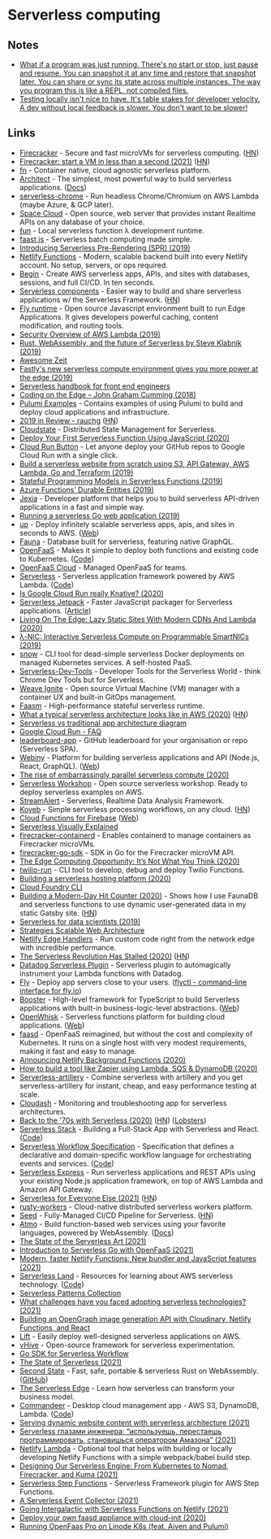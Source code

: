 # Serverless computing

## Notes

- [What if a program was just running. There's no start or stop, just pause and resume. You can snapshot it at any time and restore that snapshot later. You can share or sync its state across multiple instances. The way you program this is like a REPL, not compiled files.](https://twitter.com/rsms/status/1389958973621563395)
- [Testing locally isn't nice to have. It's table stakes for developer velocity. A dev without local feedback is slower. You don't want to be slower!](https://twitter.com/brianleroux/status/1399734769663971330)

## Links

- [Firecracker](https://github.com/firecracker-microvm/firecracker) - Secure and fast microVMs for serverless computing. ([HN](https://news.ycombinator.com/item?id=22512196))
- [Firecracker: start a VM in less than a second (2021)](https://jvns.ca/blog/2021/01/23/firecracker--start-a-vm-in-less-than-a-second/) ([HN](https://news.ycombinator.com/item?id=25883253))
- [fn](https://github.com/fnproject/fn) - Container native, cloud agnostic serverless platform.
- [Architect](https://github.com/architect/architect) - The simplest, most powerful way to build serverless applications. ([Docs](https://arc.codes/))
- [serverless-chrome](https://github.com/adieuadieu/serverless-chrome) - Run headless Chrome/Chromium on AWS Lambda (maybe Azure, & GCP later).
- [Space Cloud](https://github.com/spaceuptech/space-cloud) - Open source, web server that provides instant Realtime APIs on any database of your choice.
- [ƒun](https://github.com/vercel/fun) - Local serverless function λ development runtime.
- [faast.js](https://faastjs.org/) - Serverless batch computing made simple.
- [Introducing Serverless Pre-Rendering (SPR) (2019)](https://zeit.co/blog/serverless-pre-rendering)
- [Netlify Functions](https://www.netlify.com/products/functions/) - Modern, scalable backend built into every Netlify account. No setup, servers, or ops required.
- [Begin](https://begin.com/) - Create AWS serverless apps, APIs, and sites with databases, sessions, and full CI/CD. In ten seconds.
- [Serverless components](https://github.com/serverless/components) - Easier way to build and share serverless applications w/ the Serverless Framework. ([HN](https://news.ycombinator.com/item?id=20600519))
- [Fly runtime](https://github.com/superfly/fly) - Open source Javascript environment built to run Edge Applications. It gives developers powerful caching, content modification, and routing tools.
- [Security Overview of AWS Lambda (2019)](https://d1.awsstatic.com/whitepapers/Overview-AWS-Lambda-Security.pdf)
- [Rust, WebAssembly, and the future of Serverless by Steve Klabnik (2019)](https://www.youtube.com/watch?v=CMB6AlE1QuI&list=PLe9psSNJBf74yYiVXDXz8UnRnWf3NHzS-&index=16)
- [Awesome Zeit](https://github.com/zeit/awesome-zeit)
- [Fastly's new serverless compute environment gives you more power at the edge (2019)](https://www.fastly.com/blog/join-the-beta-new-serverless-compute-environment-at-the-edge)
- [Serverless handbook for front end engineers](https://serverlesshandbook.dev/)
- [Coding on the Edge – John Graham Cumming (2018)](https://www.youtube.com/watch?v=Ydu9qVUjh4Q)
- [Pulumi Examples](https://github.com/pulumi/examples) - Contains examples of using Pulumi to build and deploy cloud applications and infrastructure.
- [2019 in Review - rauchg](https://rauchg.com/2020/2019-in-review) ([HN](https://news.ycombinator.com/item?id=21965551))
- [Cloudstate](https://github.com/cloudstateio/cloudstate) - Distributed State Management for Serverless.
- [Deploy Your First Serverless Function Using JavaScript (2020)](https://dev.to/jlengstorf/deploy-your-first-serverless-function-using-javascript-1g4e)
- [Cloud Run Button](https://github.com/GoogleCloudPlatform/cloud-run-button) - Let anyone deploy your GitHub repos to Google Cloud Run with a single click.
- [Build a serverless website from scratch using S3, API Gateway, AWS Lambda, Go and Terraform (2019)](https://rogerwelin.github.io/aws/serverless/terraform/lambda/2019/03/18/build-a-serverless-website-from-scratch-with-lambda-and-terraform.html)
- [Stateful Programming Models in Serverless Functions (2019)](https://www.youtube.com/watch?v=YUJjhnYIj4M)
- [Azure Functions’ Durable Entities (2019)](https://medium.com/@cgillum/azure-functions-durable-entities-67db648d2f74)
- [Jexia](https://www.jexia.com/en/) - Developer platform that helps you to build serverless API-driven applications in a fast and simple way.
- [Running a serverless Go web application (2019)](https://bartfokker.com/posts/cloud-run)
- [up](https://github.com/apex/up) - Deploy infinitely scalable serverless apps, apis, and sites in seconds to AWS. ([Web](https://apex.sh/up/))
- [Fauna](https://fauna.com/) - Database built for serverless, featuring native GraphQL.
- [OpenFaaS](https://www.openfaas.com/) - Makes it simple to deploy both functions and existing code to Kubernetes. ([Code](https://github.com/openfaas/faas))
- [OpenFaaS Cloud](https://github.com/openfaas/openfaas-cloud) - Managed OpenFaaS for teams.
- [Serverless](https://serverless.com/) - Serverless application framework powered by AWS Lambda. ([Code](https://github.com/serverless/serverless))
- [Is Google Cloud Run really Knative? (2020)](https://ahmet.im/blog/cloud-run-is-a-knative/)
- [Serverless Jetpack](https://github.com/FormidableLabs/serverless-jetpack) - Faster JavaScript packager for Serverless applications. ([Article](https://formidable.com/blog/2020/jetpack-trace-your-way-to-faster-and-smaller-serverless-packages/))
- [Living On The Edge: Lazy Static Sites With Modern CDNs And Lambda (2020)](https://formidable.com/blog/2019/modern-cdns-lambda/)
- [λ-NIC: Interactive Serverless Compute on Programmable SmartNICs (2019)](https://arxiv.org/pdf/1909.11958.pdf)
- [snow](https://github.com/snowjs/cli) - CLI tool for dead-simple serverless Docker deployments on managed Kubernetes services. A self-hosted PaaS.
- [Serverless-Dev-Tools](https://github.com/Theodo-UK/sls-dev-tools) - Developer Tools for the Serverless World - think Chrome Dev Tools but for Serverless.
- [Weave Ignite](https://github.com/weaveworks/ignite) - Open source Virtual Machine (VM) manager with a container UX and built-in GitOps management.
- [Faasm](https://github.com/lsds/Faasm) - High-performance stateful serverless runtime.
- [What a typical serverless architecture looks like in AWS (2020)](https://medium.com/serverless-transformation/what-a-typical-100-serverless-architecture-looks-like-in-aws-40f252cd0ecb) ([HN](https://news.ycombinator.com/item?id=23274668))
- [Serverless vs traditional app architecture diagram](https://twitter.com/tucker_dev/status/1265035142336180225)
- [Google Cloud Run - FAQ](https://github.com/ahmetb/cloud-run-faq)
- [leaderboard-app](https://github.com/alexellis/leaderboard-app) - GitHub leaderboard for your organisation or repo (Serverless SPA).
- [Webiny](https://github.com/webiny/webiny-js) - Platform for building serverless applications and API (Node.js, React, GraphQL). ([Web](https://www.webiny.com/))
- [The rise of embarrassingly parallel serverless compute (2020)](https://davidwells.io/blog/rise-of-embarrassingly-parallel-serverless-compute)
- [Serverless Workshop](https://github.com/DavidWells/serverless-workshop) - Open source serverless workshop. Ready to deploy serverless examples on AWS.
- [StreamAlert](https://github.com/airbnb/streamalert) - Serverless, Realtime Data Analysis Framework.
- [Koyeb](https://www.koyeb.com/) - Simple serverless processing workflows, on any cloud. ([HN](https://news.ycombinator.com/item?id=23488902))
- [Cloud Functions for Firebase](https://github.com/firebase/functions-samples) ([Web](https://firebase.google.com/docs/functions))
- [Serverless Visually Explained](https://serverless-visually-explained.com/)
- [firecracker-containerd](https://github.com/firecracker-microvm/firecracker-containerd) - Enables containerd to manage containers as Firecracker microVMs.
- [firecracker-go-sdk](https://github.com/firecracker-microvm/firecracker-go-sdk) - SDK in Go for the Firecracker microVM API.
- [The Edge Computing Opportunity: It’s Not What You Think (2020)](https://blog.cloudflare.com/cloudflare-workers-serverless-week/)
- [twilio-run](https://github.com/twilio-labs/twilio-run) - CLI tool to develop, debug and deploy Twilio Functions.
- [Building a serverless hosting platform (2020)](https://blog.vtemian.com/post/serverless-hosting-platform/)
- [Cloud Foundry CLI](https://github.com/cloudfoundry/cli)
- [Building a Modern-Day Hit Counter (2020)](https://joshwcomeau.com/react/serverless-hit-counter/) - Shows how I use FaunaDB and serverless functions to use dynamic user-generated data in my static Gatsby site. ([HN](https://news.ycombinator.com/item?id=24617086))
- [Serverless for data scientists (2019)](https://mike.place/2019/serverless-for-data-scientists/)
- [Strategies Scalable Web Architecture](https://gist.github.com/erwindev/a6b28231f3c7798180925b82772f63df)
- [Netlify Edge Handlers](https://www.netlify.com/products/edge/edge-handlers) - Run custom code right from the network edge with incredible performance.
- [The Serverless Revolution Has Stalled (2020)](https://www.infoq.com/articles/serverless-stalled/) ([HN](https://news.ycombinator.com/item?id=24758772))
- [Datadog Serverless Plugin](https://github.com/DataDog/serverless-plugin-datadog) - Serverless plugin to automagically instrument your Lambda functions with Datadog.
- [Fly](https://fly.io/) - Deploy app servers close to your users. ([flyctl - command-line interface for fly.io](https://github.com/superfly/flyctl))
- [Booster](https://github.com/boostercloud/booster) - High-level framework for TypeScript to build Serverless applications with built-in business-logic-level abstractions. ([Web](https://booster.cloud/))
- [OpenWhisk](https://github.com/apache/openwhisk) - Serverless functions platform for building cloud applications. ([Web](https://openwhisk.apache.org/))
- [faasd](https://github.com/openfaas/faasd) - OpenFaaS reimagined, but without the cost and complexity of Kubernetes. It runs on a single host with very modest requirements, making it fast and easy to manage.
- [Announcing Netlify Background Functions (2020)](https://www.netlify.com/blog/2020/10/29/announcing-background-functions/)
- [How to build a tool like Zapier using Lambda, SQS & DynamoDB (2020)](https://www.learnaws.org/2020/11/19/build-zapier-alternative/)
- [Serverless-artillery](https://github.com/Nordstrom/serverless-artillery) - Combine serverless with artillery and you get serverless-artillery for instant, cheap, and easy performance testing at scale.
- [Cloudash](https://github.com/cloudashdev/cloudash) - Monitoring and troubleshooting app for serverless architectures.
- [Back to the '70s with Serverless (2020)](http://evrl.com/devops/cloud/2020/12/18/serverless.html) ([HN](https://news.ycombinator.com/item?id=25482410)) ([Lobsters](https://lobste.rs/s/9o4zsx/back_70s_with_serverless))
- [Serverless Stack](https://serverless-stack.com/) - Building a Full-Stack App with Serverless and React. ([Code](https://github.com/AnomalyInnovations/serverless-stack-com))
- [Serverless Workflow Specification](https://serverlessworkflow.io/) - Specification that defines a declarative and domain-specific workflow language for orchestrating events and services. ([Code](https://github.com/serverlessworkflow/specification))
- [Serverless Express](https://github.com/vendia/serverless-express) - Run serverless applications and REST APIs using your existing Node.js application framework, on top of AWS Lambda and Amazon API Gateway.
- [Serverless for Everyone Else (2021)](https://gumroad.com/l/serverless-for-everyone-else) ([HN](https://news.ycombinator.com/item?id=25792665))
- [rusty-workers](https://github.com/losfair/rusty-workers) - Cloud-native distributed serverless workers platform.
- [Seed](https://seed.run/) - Fully-Managed CI/CD Pipeline for Serverless. ([HN](https://news.ycombinator.com/item?id=25835280))
- [Atmo](https://github.com/suborbital/atmo) - Build function-based web services using your favorite languages, powered by WebAssembly. ([Docs](https://atmo.suborbital.dev/))
- [The State of the Serverless Art (2021)](https://medium.com/riselab/the-state-of-the-serverless-art-78a4f02951eb)
- [Introduction to Serverless Go with OpenFaaS (2021)](https://www.youtube.com/watch?v=kFnTiRCYzCM)
- [Modern, faster Netlify Functions: New bundler and JavaScript features (2021)](https://www.netlify.com/blog/2021/04/02/modern-faster-netlify-functions/)
- [Serverless Land](https://serverlessland.com/) - Resources for learning about AWS serverless technology. ([Code](https://github.com/aws-samples/serverless-patterns))
- [Serverless Patterns Collection](https://serverlessland.com/patterns)
- [What challenges have you faced adopting serverless technologies? (2021)](https://twitter.com/flybayer/status/1381743417391255559)
- [Building an OpenGraph image generation API with Cloudinary, Netlify Functions, and React](https://egghead.io/courses/building-an-opengraph-image-generation-api-with-cloudinary-netlify-functions-and-react-914e)
- [Lift](https://github.com/getlift/lift) - Easily deploy well-designed serverless applications on AWS.
- [vHive](https://github.com/ease-lab/vhive) - Open-source framework for serverless experimentation.
- [Go SDK for Serverless Workflow](https://github.com/serverlessworkflow/sdk-go)
- [The State of Serverless (2021)](https://www.datadoghq.com/state-of-serverless/)
- [Second State](https://www.secondstate.io/) - Fast, safe, portable & serverless Rust on WebAssembly. ([GitHub](https://github.com/second-state))
- [The Serverless Edge](https://www.theserverlessedge.com/) - Learn how serverless can transform your business model.
- [Commandeer](https://getcommandeer.com/) - Desktop cloud management app - AWS S3, DynamoDB, Lambda. ([Code](https://github.com/commandeer/open))
- [Serving dynamic website content with serverless architecture (2021)](https://acloudguru.com/blog/engineering/serving-dynamic-website-content-with-serverless-architecture)
- [Serverless глазами инженера: “используешь, перестаешь программировать, становишься оператором Амазона” (2021)](https://m.habr.com/ru/company/rebrainme/blog/565078/)
- [Netlify Lambda](https://github.com/netlify/netlify-lambda) - Optional tool that helps with building or locally developing Netlify Functions with a simple webpack/babel build step.
- [Designing Our Serverless Engine: From Kubernetes to Nomad, Firecracker, and Kuma (2021)](https://www.koyeb.com/blog/the-koyeb-serverless-engine-from-kubernetes-to-nomad-firecracker-and-kuma)
- [Serverless Step Functions](https://github.com/serverless-operations/serverless-step-functions) - Serverless Framework plugin for AWS Step Functions.
- [A Serverless Event Collector (2021)](https://www.ethanrosenthal.com/2021/07/20/serverless-event-collector/)
- [Going Intergalactic with Serverless Functions on Netlify (2021)](https://sia.codes/posts/serverless-functions-netlify/)
- [Deploy your own faasd appliance with cloud-init (2020)](https://blog.alexellis.io/deploy-serverless-faasd-with-cloud-init/)
- [Running OpenFaas Pro on Linode K8s (feat. Aiven and Pulumi)](https://github.com/dirien/pulumi-aiven-openfaas)

